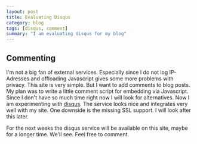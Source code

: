 ```yaml
---
layout: post
title: Evaluating Disqus
category: blog
tags: [disqus, comment]
summary: "I am evaluating disqus for my blog"
---
```


## Commenting

I'm not a big fan of external services. Especially since I do not log IP-Adresses
and offloading Javascript gives some more problems with privacy.
This site is very simple. But I want to add comments to blog posts. My plan was
to write a little comment script for embedding via Javascript. Since I don't have
so much time right now I will look for alternatives. Now I am experimenting with
[disqus](http://disqus.com). The service looks nice and integrates very well with
my site. One downside is the missing SSL support. I will look after this later.

For the next weeks the disqus service will be available on this site, maybe for
a longer time. We'll see. Feel free to comment.
